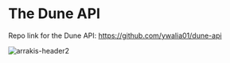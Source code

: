 # The Dune API

Repo link for the Dune API: https://github.com/ywalia01/dune-api

![arrakis-header2](https://user-images.githubusercontent.com/48391286/115103855-b95e8680-9f72-11eb-9cd8-5b94b2d09fc7.jpg)
